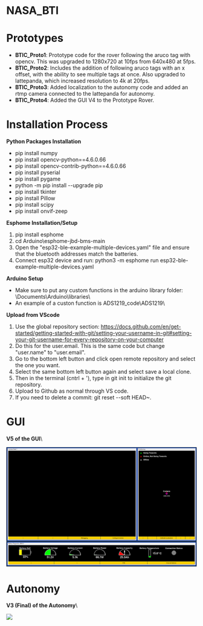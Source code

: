 # NASA_BTI

# Prototypes
*  **BTIC_Proto1**: Prototype code for the rover following the aruco tag with opencv. This was upgraded to 1280x720 at 10fps from 640x480 at 5fps.
*  **BTIC_Proto2**: Includes the addition of following aruco tags with an x offset, with the ability to see multiple tags at once. Also upgraded to lattepanda, which increased resolution to 4k at 20fps.
*  **BTIC_Proto3**: Added localization to the autonomy code and added an rtmp camera connected to the lattepanda for autonomy.
*  **BTIC_Proto4**: Added the GUI V4 to the Prototype Rover.

# Installation Process
**Python Packages Installation**
* pip install numpy
* pip install opencv-python==4.6.0.66
* pip install opencv-contrib-python==4.6.0.66
* pip install pyserial
* pip install pygame
* python -m pip install --upgrade pip
* pip install tkinter
* pip install Pillow
* pip install scipy
* pip install onvif-zeep

**Esphome Installation/Setup**
1. pip install esphome
2. cd Arduino\esphome-jbd-bms-main
3. Open the "esp32-ble-example-multiple-devices.yaml" file and ensure that the bluetooth addresses match the batteries.
4. Connect esp32 device and run: python3 -m esphome run esp32-ble-example-multiple-devices.yaml

**Arduino Setup**
* Make sure to put any custom functions in the arduino library folder: \Documents\Arduino\libraries\
* An example of a custon function is ADS1219_code\ADS1219\

**Upload from VScode**
1. Use the global repository section: https://docs.github.com/en/get-started/getting-started-with-git/setting-your-username-in-git#setting-your-git-username-for-every-repository-on-your-computer
2. Do this for the user.email. This is the same code but change "user.name" to "user.email".
3. Go to the bottom left button and click open remote repository and select the one you want.
4. Select the same bottom left button again and select save a local clone.
5. Then in the terminal (cntrl + '), type in git init to initialize the git repository.
6. Upload to Github as normal through VS code.
7. If you need to delete a commit: git reset --soft HEAD~.

# GUI
**V5 of the GUI**\

![alt text](https://github.com/TjadenWright/NASA_BTI/blob/main/Media/GUI_V5.png "GUI V5")

# Autonomy
**V3 (Final) of the Autonomy**\

![](https://github.com/TjadenWright/NASA_BTI/blob/main/Media/Autonomy_Localization_Video.gif)
